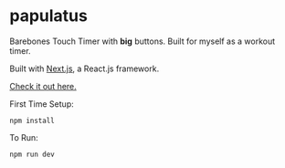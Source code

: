# papulatus

Barebones Touch Timer with **big** buttons. Built for myself as a workout timer.

Built with [Next.js](https://nextjs.org/), a React.js framework.

[Check it out here.](https://kwanjack.github.io/timer/)

First Time Setup:
```
npm install
```

To Run:
```
npm run dev
```
